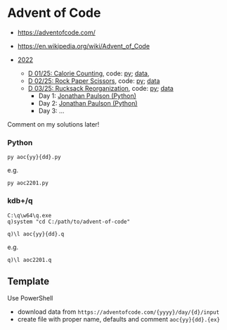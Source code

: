 # Advent of Code

- https://adventofcode.com/
- https://en.wikipedia.org/wiki/Advent_of_Code

- [2022](https://adventofcode.com/2022)
  - [D 01/25: Calorie Counting](https://adventofcode.com/2022/day/1), code: [py](./aoc2101.py); [data](./aoc2101.txt),
  - [D 02/25: Rock Paper Scissors](https://adventofcode.com/2022/day/2), code: [py](./aoc2102.py); [data](./aoc2102.txt)
  - [D 03/25: Rucksack Reorganization](https://adventofcode.com/2022/day/3), code: [py](./aoc2103.py); [data](./aoc2103.txt)
    - Day 1: [Jonathan Paulson (Python)](https://youtu.be/XpkFsqqYi6A)
    - Day 2: [Jonathan Paulson (Python)](https://youtu.be/X1XH774hId0)
    - Day 3: &hellip;

Comment on my solutions later!

### Python

    py aoc{yy}{dd}.py

e.g.

    py aoc2201.py

### kdb+/q

    C:\q\w64\q.exe
    q)system "cd C:/path/to/advent-of-code"

    q)\l aoc{yy}{dd}.q

e.g.

    q)\l aoc2201.q

## Template

Use PowerShell
- download data from `https://adventofcode.com/{yyyy}/day/{d}/input`
- create file with proper name, defaults and comment `aoc{yy}{dd}.{ex}`